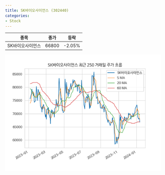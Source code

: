 ```yaml
---
title: SK바이오사이언스 (302440)
categories:
- Stock
---
```


|종목|종가|등락|
|----|----|----|
|SK바이오사이언스|66800|-2.05%|

<!-- more -->

![302440](/assets/images/stock/302440.png)